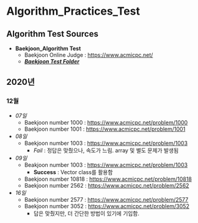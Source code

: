# Algorithm_Practices_Test

## Algorithm Test Sources
* **Baekjoon_Algorithm Test**
  * Baekjoon Online Judge : https://www.acmicpc.net/  
  * [***Baekjoon Test Folder***](./Baekjoon_test)

## **2020년**
### 12월
* *07일*  
  * Baekjoon number 1000 : https://www.acmicpc.net/problem/1000
  * Baekjoon number 1001 : https://www.acmicpc.net/problem/1001
* *08일*
  * Baekjoon number 1003 : https://www.acmicpc.net/problem/1003
    * *Fail* : 정답은 맞췄으나, 속도가 느림. array 및 별도 문제가 발생됨
* *09일*  
  * Beakjoon number 1003 : https://www.acmicpc.net/problem/1003
    * **Success** : Vector class를 활용함
  * Baekjoon number 10818 : https://www.acmicpc.net/problem/10818
  * Baekjoon number 2562 : https://www.acmicpc.net/problem/2562
* *16일*
  * Baekjoon number 2577 : https://www.acmicpc.net/problem/2577
  * Baekjoon number 3052 : https://www.acmicpc.net/problem/3052
    * 답은 맞췄지만, 더 간단한 방법이 있기에 기입함.
